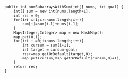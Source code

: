     public int numSubarraysWithSum(int[] nums, int goal) {
        int[] sum = new int[nums.length+1];
        int res = 0;
        for(int i=1;i<=nums.length;i++){
            sum[i]=sum[i-1]+nums[i-1];
        }
        Map<Integer,Integer> map = new HashMap();
        map.put(0,1);
        for(int i =0;i<nums.length;i++){
            int cursum = sum[i+1];
            int target = cursum-goal;
            res+=map.getOrDefault(target,0);
            map.put(cursum,map.getOrDefault(cursum,0)+1);
        }
        return res;
    }
